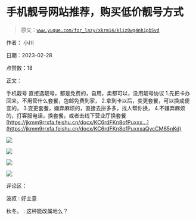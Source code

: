 # 手机靓号网站推荐，购买低价靓号方式

> 原文：[`www.yuque.com/for_lazy/xkrm14/kliz0wg4nh1pb5vd`](https://www.yuque.com/for_lazy/xkrm14/kliz0wg4nh1pb5vd)



作者： 小川 

日期：2023-02-28 

点赞数：18 

正文： 

手机靓号 直接选靓号，都是免费的，自用，卖都可以，没用靓号协议 1.先把卡办回来，不用管什么套餐，包邮免费到家， 2.拿到卡以后，变更套餐，可以换成便宜的， 3.变更套餐，嫌弃麻烦的，直接去拼多多，找人帮你换， 4.不嫌弃麻烦的，打客服电话，换套餐，或者去线下营业厅换套餐 [https://jkmm9rrxfa.feishu.cn/docx/KC6rdFKn8ofPuxxx...](https://jkmm9rrxfa.feishu.cn/docx/KC6rdFKn8ofPuxxxaQycCM65nKd) 

![](img/bba7dcbb5aaf8b1c536a80cf926f6229.png)  

![](img/544580b19324d49bb0251f83033dcf7b.png)  

![](img/e2753113d1d73fefcb685b70c357a33b.png)  

![](img/8f8ef5b78077c7abd84355ca6c7825ff.png)  

评论区： 

波叔 : 好主意 

秋冬。 : 这种能改属地么？ 

